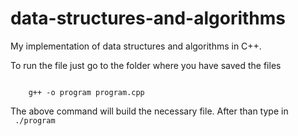 # data-structures-and-algorithms
My implementation of data structures and algorithms in C++.

To run the file just go to the folder where you have saved the files

  <code>
    g++ -o program program.cpp
  </code>
<br>
The above command will build the necessary file. After than type in

<code>
 ./program
 </code>
  
